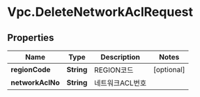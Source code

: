 # Vpc.DeleteNetworkAclRequest

## Properties
Name | Type | Description | Notes
------------ | ------------- | ------------- | -------------
**regionCode** | **String** | REGION코드 | [optional] 
**networkAclNo** | **String** | 네트워크ACL번호 | 


